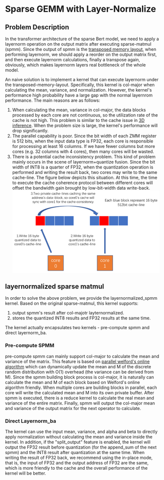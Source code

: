 # Sparse GEMM with Layer-Normalize

## Problem Description 
In the transformer architecture of the sparse Bert model, we need to apply a layernorm operation on the output matrix after executing sparse-matmul (spmm). Since the output of spmm is the [transposed memory layout](https://github.com/intel/intel-extension-for-transformers/blob/main/intel_extension_for_transformers/backends/neural_engine/kernels/docs/kernel_desc/kernel_vnni.md), when performing layernorm, we should apply a reorder on the output matrix first, and then execute layernorm calculations, finally a transpose again, obviously, which makes layernorm layers real bottleneck of the whole model.

An naive solution is to implement a kernel that can execute layernorm under the transposed-memory-layout. Specifically, this kernel is col-major when calculating the mean, variance, and normalization. However, the kernel's performance high probability have a large gap with the normal layernrom performance. The main reasons are as follows:

1. When calculating the mean, variance in col-major, the data blocks processed by each core are not continuous, so the utilization rate of the cache is not high. This problem is similar to the cache issue in [3D inference](https://github.com/intel/intel-extension-for-transformers/blob/main/intel_extension_for_transformers/backends/neural_engine/kernels/docs/kernel_desc/3D_inference.md). When the problem size is large, the kernel's performance will drop significantly.
2. The parallel capability is poor. Since the bit width of each ZMM register is 512 bits, when the input data type is FP32, each core is responsible for processing at least 16 columns. If we have fewer columns but more cores (e.g. 32 columns with 4 cores), then many cores will be wasted.
3. There is a potential cache inconsistency problem. This kind of problem mainly occurs in the scene of layernorm+quantize fusion. Since the bit width of INT8 is a quarter of FP32, when the quantization operation is performed and writing the result back,  two cores may write to the same cache-line. The figure below depicts this situation. At this time, the time to execute the cache coherence protocol between different cores will offset the bandwidth gain brought by low-bit-width data write-back.![](../imgs/cache_inconsistency.png)
## layernormalized sparse matmul
In order to solve the above problem, we provide the layernormalized_spmm kernel. Based on the original sparse-matmul, this kernel supports:

1. output spmm's result after col-majotr layternormalized.
2. stores the quantized INT8 results and FP32 results at the same time. 

The kernel actually encapsulates two kernels - pre-compute spmm and direct layernorm_ba.
### Pre-compute SPMM
pre-compute spmm can mainly support col-major to calculate the mean and variance of the matrix. This feature is based on [parallel welford's online algorithm](https://en.wikipedia.org/wiki/Algorithms_for_calculating_variance) which can dynamically update the mean and M of the discrete random distribution with O(1) overhead (the variance can be derived from M). Since the spmm building block process is col-major, it is naturally can calculate the mean and M of each block based on Welford's online algorithm friendly. When multiple cores are building blocks in parallel, each core will write the calculated mean and M into its own private buffer. After spmm is executed, there is a reduce kernel to calculate the real mean and variance of the entire matrix. Finally, spmm will output the col-major mean and variance of the output matrix for the next operator to calculate.
### Direct Layernorm_ba
The kernel can use the input mean, variance, and alpha and beta to directly apply normalization without calculating the mean and variance inside the kernel. In addition, if the "split_output" feature is enabled, the kernel will output the FP32 result before quantization (for the append_sum of the next spmm) and the INT8 result after quantization at the same time. When writing the result of FP32 back, we recommend using the in-place mode, that is, the input of FP32 and the output address of FP32 are the same, which is more friendly to the cache and the overall performance of the kernel will be better.
